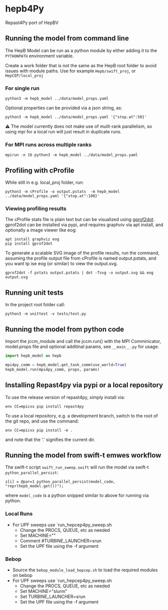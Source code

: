# hepb4Py
Repast4Py port of HepBV


## Running the model from command line

The HepB Model can be run as a python module by either adding it to
the `PYTHONPATH` environment variable.

Create a work folder that is not the same as the HepB root folder to avoid
issues with module paths.  Use for example `Hepb/swift_proj`, or `HepCEP/local_proj`

### For single run
```
python3 -m hepb_model ../data/model_props.yaml
```

Optional properties can be provided via a json string, as:

```
python3 -m hepb_model ../data/model_props.yaml '{"stop.at":50}'
```

:warning: The model currently does not make use of mulit-rank parallelism, so using mpi for
a local run will just result in duplicate runs.

### For MPI runs across multiple ranks
```
mpirun -n 16 python3 -m hepb_model ../data/model_props.yaml
```

## Profiling with cProfile
While still in e.g. local_proj folder, run:

```
python3 -m cProfile -o output.pstats  -m hepb_model ../data/model_props.yaml '{"stop.at":100}'
```

### Viewing profiling results
The cProfile stats file is plain text but can be visualized using [gprof2dot](https://github.com/jrfonseca/gprof2dot).
gprof2dot can be installed via pypi, and requires graphviv via apt install, and optionally a image viewer like eog:
```
apt install graphviz eog
pip install gprof2dot
```

To generate a scalable SVG image of the profile results, run the command, assuming the profile output file
from cProfile is named output.pstats, and you want tp ise eog (or similar) to view the output.svg.
```
gprof2dot -f pstats output.pstats | dot -Tsvg -o output.svg && eog output.svg
```


## Running unit tests
In the project root folder call:

```
python3 -m unittest -v tests/test.py
```

## Running the model from python code
Import the jccm_module and call the jccm.run() with the MPI Comminicator,
model.props file and optional additinal params, see `__main__.py` for usage.

```python
import hepb_model as hepb

mpi4py_comm = hepb_model.get_task_comm(use_world=True)
hepb_model.run(mpi4py_comm, props, params)
```

## Installing Repast4py via pypi or a local repository
To use the release version of repast4py, simply install via:

```
env CC=mpicxx pip install repast4py
```

To use a local repository, e.g. a development branch, switch to the root of the
git repo, and use the command:

```
env CC=mpicxx pip install -e .
```

and note that the '.' signifies the current dir.  

## Running the model from swift-t emwes workflow
The swift-t script `swift_run_sweep.swift` will run the model via swift-t 
`python_parallel_persist`:

```
z[i] = @par=1 python_parallel_persist(model_code, "repr(hepb_model.get())");
```

where `model_code` is a python snipped similar to above for running via python.

### Local Runs
* For UPF sweeps use `run_hepcep4py_sweep.sh
  - Change the PROCS, QUEUE, etc as needed
  - Set MACHINE=""
  - Comment #TURBINE_LAUNCHER=srun
  - Set the UPF file using the -f argument

### Bebop
* Source the `bebop_module_load_hepcep.sh` to load the required modules on bebop
* For UPF sweeps use `run_hepcep4py_sweep.sh
  - Change the PROCS, QUEUE, etc as needed
  - Set MACHINE="slurm"
  - Set TURBINE_LAUNCHER=srun
  - Set the UPF file using the -f argument
